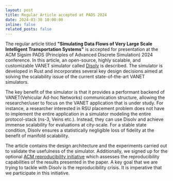 ```yaml
---
layout: post
title: Regular Article accepted at PADS 2024
date: 2024-03-30 10:00:00
inline: false
related_posts: false
---
```


The regular article titled **"Simulating Data Flows of Very Large Scale Intelligent Transportation Systems"** is accepted for presentation at the ACM Sigsim PADS (Principles of Advanced Discrete Simulation) 2024 conference. In this article, an open-source, highly scalable, and customizable VANET simulator called [Disolv](https://github.com/nagacharan-tangirala/disolv) is described. The simulator is developed in Rust and incorporates several key design decisions aimed at solving the scalability issue of the current state-of-the-art VANET simulators.

The key benefit of the simulator is that it provides a performant backend of VANET(Vehicular Ad-hoc Networks) communication structure, allowing the researcher/user to focus on the VANET application that is under study. For instance, a researcher interested in RSU placement problem does not have to implement the entire application in a simulator modeling the entire protocol-stack (ns-3, Veins etc.). Instead, they can use Disolv and achieve immense scalability for evaluations at city-scale. For a stable state condition, Disolv ensures a statistically negligible loss of fidelity at the benefit of manifold scalability.

The article contains the design architecture and the experiments carried out to validate the usefulness of the simulator. Additionally, we signed up for the optional [ACM reproducibility initiative](https://www.acm.org/publications/policies/artifact-review-and-badging-current) which assesses the reproducibility capabilities of the results presented in the paper. A key goal that we are trying to tackle with Disolv is the reproducibility crisis. It is imperative that we participate in this initiative.
